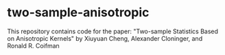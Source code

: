# two-sample-anisotropic
This repository contains code for the paper: "Two-sample Statistics Based on Anisotropic Kernels" by Xiuyuan Cheng, Alexander Cloninger, and Ronald R. Coifman
